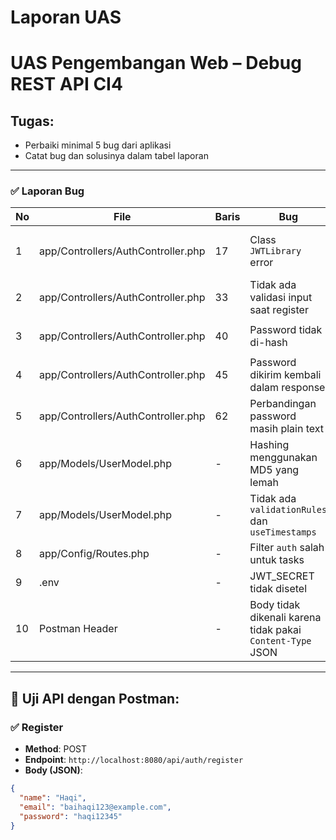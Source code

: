 # Laporan UAS
# UAS Pengembangan Web – Debug REST API CI4

## Tugas:
- Perbaiki minimal 5 bug dari aplikasi
- Catat bug dan solusinya dalam tabel laporan

---

### ✅ Laporan Bug

| No | File                          | Baris | Bug                                                       | Solusi                                                                 |
|----|-------------------------------|-------|------------------------------------------------------------|------------------------------------------------------------------------|
| 1  | app/Controllers/AuthController.php | 17    | Class `JWTLibrary` error                                   | Buat file `app/Libraries/JWTLibrary.php` dan pastikan namespace sesuai |
| 2  | app/Controllers/AuthController.php | 33    | Tidak ada validasi input saat register                     | Tambahkan validasi menggunakan `$this->validate()`                     |
| 3  | app/Controllers/AuthController.php | 40    | Password tidak di-hash                                     | Ubah ke `password_hash($pass, PASSWORD_DEFAULT)`                       |
| 4  | app/Controllers/AuthController.php | 45    | Password dikirim kembali dalam response                    | Gunakan `unset($userData['password'])` sebelum `respond()`             |
| 5  | app/Controllers/AuthController.php | 62    | Perbandingan password masih plain text                     | Ganti ke `password_verify($password, $user['password'])`               |
| 6  | app/Models/UserModel.php      | -     | Hashing menggunakan MD5 yang lemah                         | Ganti ke `password_hash` di Controller, hapus fungsi beforeInsert      |
| 7  | app/Models/UserModel.php      | -     | Tidak ada `validationRules` dan `useTimestamps`            | Tambahkan rules dan aktifkan `useTimestamps = true`                    |
| 8  | app/Config/Routes.php         | -     | Filter `auth` salah untuk tasks                            | Ubah ke `jwt` agar sesuai filter yang ada                             |
| 9  | .env                          | -     | JWT_SECRET tidak disetel                                   | Tambahkan `JWT_SECRET=your_secret_key`                                |
| 10 | Postman Header                | -     | Body tidak dikenali karena tidak pakai `Content-Type` JSON | Tambahkan Header `Content-Type: application/json` di Postman          |

---

## 🔁 Uji API dengan Postman:

### ✅ Register
- **Method**: POST  
- **Endpoint**: `http://localhost:8080/api/auth/register`  
- **Body (JSON)**:
```json
{
  "name": "Haqi",
  "email": "baihaqi123@example.com",
  "password": "haqi12345"
}
